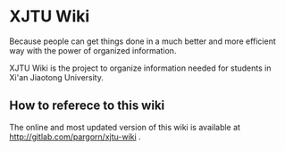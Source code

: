 # XJTU Wiki
Because people can get things done in a much better and more efficient way with the power of organized information. 

XJTU Wiki is the project to organize information needed for students in Xi'an Jiaotong University. 

## How to referece to this wiki
The online and most updated version of this wiki is available at http://gitlab.com/pargorn/xjtu-wiki .



